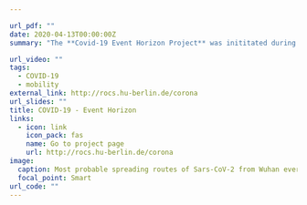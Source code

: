 ```yaml
---

url_pdf: ""
date: 2020-04-13T00:00:00Z
summary: "The **Covid-19 Event Horizon Project** was inititated during the onset of the pandemic in the spring of 2020 when the pandemic was predominantly unfolding in mainland China. The project had two independent elements, each containing a predictive model. One model assessed the import risk of SARS-CoV-2 in different countries based on the global air-transportation network. The second dynamical model (SIRX) assessed the contaiment measures on the dynamics of the time course of the pandemic."

url_video: ""
tags:
  - COVID-19
  - mobility
external_link: http://rocs.hu-berlin.de/corona
url_slides: ""
title: COVID-19 - Event Horizon
links:
  - icon: link
    icon_pack: fas
    name: Go to project page
    url: http://rocs.hu-berlin.de/corona
image:
  caption: Most probable spreading routes of Sars-CoV-2 from Wuhan everywhere else in the world.
  focal_point: Smart
url_code: ""
---
```


